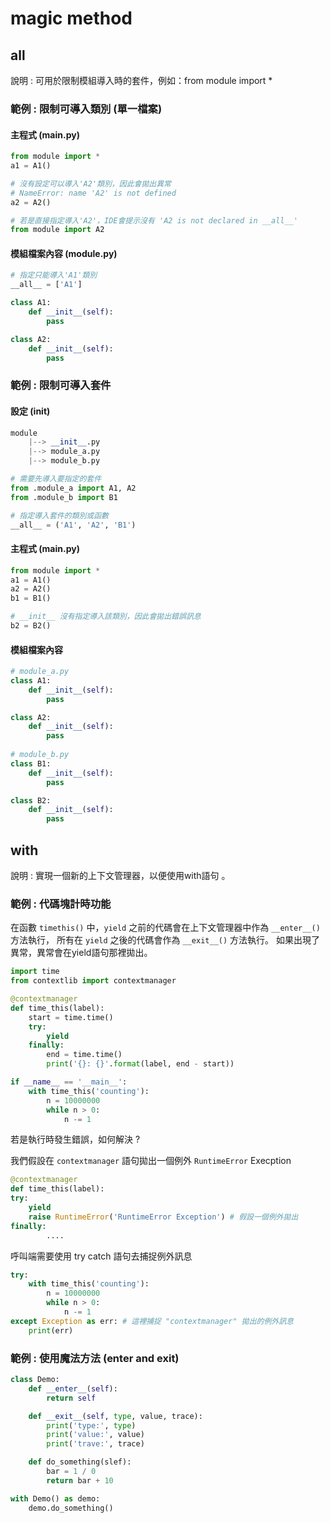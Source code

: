 # magic method

## all

說明 : 可用於限制模組導入時的套件，例如：from module import *

### 範例 : 限制可導入類別 (單一檔案)

#### 主程式 (main.py)

~~~python
from module import *
a1 = A1()

# 沒有設定可以導入'A2'類別，因此會拋出異常
# NameError: name 'A2' is not defined
a2 = A2()

# 若是直接指定導入'A2'，IDE會提示沒有 'A2 is not declared in __all__'
from module import A2
~~~

#### 模組檔案內容 (module.py)

~~~python
# 指定只能導入'A1'類別
__all__ = ['A1']

class A1:
    def __init__(self):
        pass

class A2:
    def __init__(self):
        pass
~~~



### 範例 : 限制可導入套件

#### 設定 (init)

~~~python
module
	|--> __init__.py
    |--> module_a.py
    |--> module_b.py

# 需要先導入要指定的套件
from .module_a import A1, A2
from .module_b import B1

# 指定導入套件的類別或函數
__all__ = ('A1', 'A2', 'B1')
~~~

#### 主程式 (main.py)

~~~python
from module import *
a1 = A1()
a2 = A2()
b1 = B1()

# __init__ 沒有指定導入該類別，因此會拋出錯誤訊息
b2 = B2()
~~~

#### 模組檔案內容

~~~python
# module_a.py
class A1:
    def __init__(self):
        pass

class A2:
    def __init__(self):
        pass
    
# module_b.py
class B1:
    def __init__(self):
        pass

class B2:
    def __init__(self):
        pass
~~~

## with 

說明 : 實現一個新的上下文管理器，以便使用with語句 。

### 範例 : 代碼塊計時功能

[with_example_timethis.py]: https://github.com/miniedwins/learning/blob/main/coding/python/example/contextlib/with_example_timethis.py

在函數 `timethis()` 中，`yield` 之前的代碼會在上下文管理器中作為 `__enter__()` 方法執行， 所有在 `yield` 之後的代碼會作為 `__exit__()` 方法執行。 如果出現了異常，異常會在yield語句那裡拋出。

~~~python
import time
from contextlib import contextmanager

@contextmanager
def time_this(label):
    start = time.time()
    try:
        yield
    finally:
        end = time.time()
        print('{}: {}'.format(label, end - start))

if __name__ == '__main__':    
    with time_this('counting'):
        n = 10000000
        while n > 0:
            n -= 1
~~~

若是執行時發生錯誤，如何解決 ?

我們假設在 `contextmanager` 語句拋出一個例外 `RuntimeError` Execption

~~~python
@contextmanager
def time_this(label):
try:
	yield
	raise RuntimeError('RuntimeError Exception') # 假設一個例外拋出
finally:
		....
~~~

呼叫端需要使用 try catch 語句去捕捉例外訊息

~~~python
try:
    with time_this('counting'):
        n = 10000000
        while n > 0:
            n -= 1
except Exception as err: # 這裡捕捉 "contextmanager" 拋出的例外訊息
    print(err)
~~~

### 範例 : 使用魔法方法 (enter and exit)

~~~python
class Demo:
    def __enter__(self):
        return self

    def __exit__(self, type, value, trace):
        print('type:', type)
        print('value:', value)
        print('trave:', trace)

    def do_something(slef):
        bar = 1 / 0
        return bar + 10

with Demo() as demo:
    demo.do_something()
~~~

